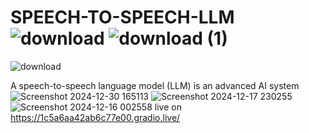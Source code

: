 # SPEECH-TO-SPEECH-LLM ![download](https://github.com/user-attachments/assets/fd0888ad-96fc-4813-9f37-033f6bb9247e) ![download (1)](https://github.com/user-attachments/assets/023cd0b0-cdbf-4d37-93f2-19d0fada5b16)
![download](https://github.com/user-attachments/assets/d0532587-1bdd-441e-ab2b-931d0dc8f350)


A speech-to-speech language model (LLM) is an advanced AI system
![Screenshot 2024-12-30 165113](https://github.com/user-attachments/assets/bf6fe401-7ea4-4499-9f93-e97fc31d1bb4)
![Screenshot 2024-12-17 230255](https://github.com/user-attachments/assets/21c65b6e-3366-4471-afc1-15e29be030c8)
![Screenshot 2024-12-16 002558](https://github.com/user-attachments/assets/141fc7af-f80b-453e-9755-0d088f00959d)
live on https://1c5a6aa42ab6c77e00.gradio.live/
